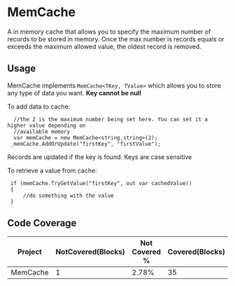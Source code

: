 # MemCache
A in memory cache that allows you to specify the maximum number of records to be stored in memory. Once the max number is records equals or exceeds the maximum allowed value, the oldest record is removed. 

## Usage
MemCache implements `MemCache<TKey, TValue>` which allows you to store any type of data you want. **Key cannot be null** 

To add data to cache:
```
  //the 2 is the maximum number being set here. You can set it a higher value depending on 
  //available memory
  var memCache = new MemCache<string,string>(2); 
 _memCache.AddOrUpdate("firstKey", "firstValue");
 ```
 Records are updated if the key is found. Keys are case sensitive 
 
 To retrieve a value from cache:
 
 ``` 
  if (memCache.TryGetValue("firstKey", out var cachedValue))
  {
      //do something with the value
  }
```
## Code Coverage
   Project   |    NotCovered(Blocks) |   Not Covered %     |   Covered(Blocks)     |   Covered % 
   ---       | ---                   |   ---               | ---                   | ---
  MemCache   |	  1	                 |   2.78%	           | 35	                   | 97.22%
